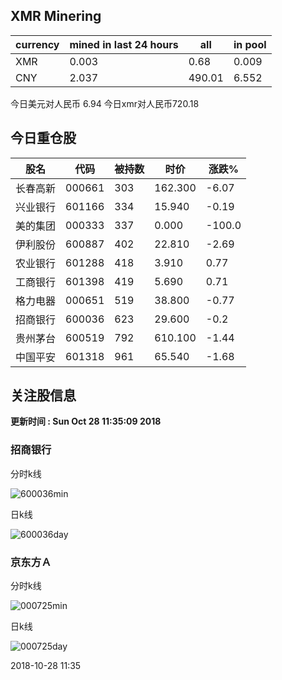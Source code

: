 ## XMR Minering

|currency|mined in last 24 hours|all|in pool|
|---|---|---|---|
|XMR|0.003|0.68|0.009|
|CNY|2.037|490.01|6.552|

今日美元对人民币 6.94	今日xmr对人民币720.18


## 今日重仓股 

|股名|代码|被持数|时价|涨跌%|
|---|---|---|---|---|
|长春高新|000661|303|162.300|-6.07|
|兴业银行|601166|334|15.940|-0.19|
|美的集团|000333|337|0.000|-100.0|
|伊利股份|600887|402|22.810|-2.69|
|农业银行|601288|418|3.910|0.77|
|工商银行|601398|419|5.690|0.71|
|格力电器|000651|519|38.800|-0.77|
|招商银行|600036|623|29.600|-0.2|
|贵州茅台|600519|792|610.100|-1.44|
|中国平安|601318|961|65.540|-1.68|

## 关注股信息
**更新时间 : Sun Oct 28 11:35:09 2018**
### 招商银行 
分时k线

![600036min](http://image.sinajs.cn/newchart/min/n/sh600036.gif)

日k线

![600036day](http://image.sinajs.cn/newchart/daily/n/sh600036.gif)

### 京东方Ａ 
分时k线

![000725min](http://image.sinajs.cn/newchart/min/n/sz000725.gif)

日k线

![000725day](http://image.sinajs.cn/newchart/daily/n/sz000725.gif)

2018-10-28 11:35